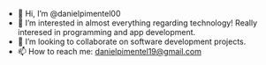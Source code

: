 - 👋 Hi, I’m @danielpimentel00
- 👀 I’m interested in almost everything regarding technology! Really interesed in programming and app development.
- 💞️ I’m looking to collaborate on software development projects.
- 📫 How to reach me: danielpimentel19@gmail.com

<!---
danielpimentel00/danielpimentel00 is a ✨ special ✨ repository because its `README.md` (this file) appears on your GitHub profile.
You can click the Preview link to take a look at your changes.
--->
